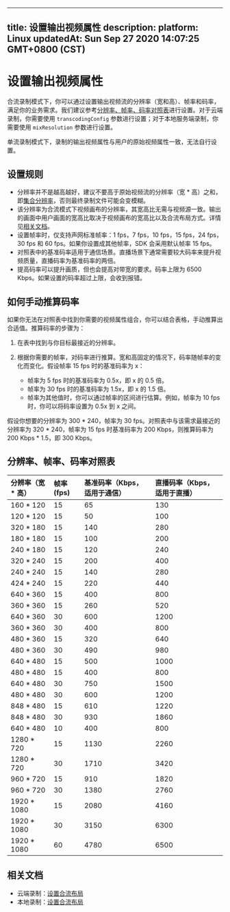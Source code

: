 
---
title: 设置输出视频属性
description: 
platform: Linux
updatedAt: Sun Sep 27 2020 14:07:25 GMT+0800 (CST)
---
# 设置输出视频属性
合流录制模式下，你可以通过设置输出视频流的分辨率（宽和高）、帧率和码率，满足你的业务需求。我们建议参考[分辨率、帧率、码率对照表](#profile_table)进行设置。对于云端录制，你需要使用 `transcodingConfig` 参数进行设置；对于本地服务端录制，你需要使用 `mixResolution` 参数进行设置。

<div class="alert note">单流录制模式下，录制的输出视频属性与用户的原始视频属性一致，无法自行设置。</div>

## 设置规则

- 分辨率并不是越高越好，建议不要高于原始视频流的分辨率（宽 * 高）之和，即[集合分辨率](https://docs.agora.io/cn/faq/cloud_recording_billing)，否则最终录制文件可能会变模糊。
- 该分辨率为合流模式下视频画布的分辨率，其宽高比无需与视频源一致。输出的画面中用户画面的宽高比取决于视频画布的宽高比以及合流布局方式。详情见[相关文档](#relateddocs)。
- 设置帧率时，仅支持声网标准帧率：1 fps，7 fps，10 fps，15 fps，24 fps，30 fps 和 60 fps。如果你设置成其他帧率，SDK 会采用默认帧率 15 fps。
- 对照表中的基准码率适用于通信场景。直播场景下通常需要较大码率来提升视频质量，直播码率为基准码率的两倍。
- 提高码率可以提升画质，但也会提高对带宽的要求。码率上限为 6500 Kbps。如果设置的码率超过上限，会收到报错。

## 如何手动推算码率

如果你无法在对照表中找到你需要的视频属性组合，你可以结合表格，手动推算出合适值。推算码率的步骤为：

1. 在表中找到与你目标最接近的分辨率。
2. 根据你需要的帧率，对码率进行推算。宽和高固定的情况下，码率随帧率的变化而变化。假设帧率 15 fps 时的基准码率为 x：

	- 帧率为 5 fps 时的基准码率为 0.5x，即 x 的 0.5 倍。
	- 帧率为 30 fps 时的基准码率为 1.5x，即 x 的 1.5 倍。
	- 帧率为其他值时，你可以通过帧率的区间进行估算。例如，帧率为 10 fps 时，你可以将码率设置为 0.5x 到 x 之间。

假设你想要的分辨率为 300 * 240，帧率为 30 fps。对照表中与该需求最接近的分辨率为 320 * 240，帧率为 15&nbsp;fps 时基准码率为 200 Kbps，则推算码率为 200 Kbps * 1.5，即 300 Kbps。

## <a name="profile_table"></a>分辨率、帧率、码率对照表

| 分辨率（宽 * 高） | 帧率 (fps) | 基准码率（Kbps，适用于通信） | 直播码率（Kbps，适用于直播） |
| :---------------- | :--------- | :--------------------------- | :--------------------------- |
| 160 * 120         | 15         | 65                           | 130                          |
| 120 * 120         | 15         | 50                           | 100                          |
| 320 * 180         | 15         | 140                          | 280                          |
| 180 * 180         | 15         | 100                          | 200                          |
| 240 * 180         | 15         | 120                          | 240                          |
| 320 * 240         | 15         | 200                          | 400                          |
| 240 * 240         | 15         | 140                          | 280                          |
| 424 * 240         | 15         | 220                          | 440                          |
| 640 * 360         | 15         | 400                          | 800                          |
| 360 * 360         | 15         | 260                          | 520                          |
| 640 * 360         | 30         | 600                          | 1200                         |
| 360 * 360         | 30         | 400                          | 800                          |
| 480 * 360         | 15         | 320                          | 640                          |
| 480 * 360         | 30         | 490                          | 980                          |
| 640 * 480         | 15         | 500                          | 1000                         |
| 480 * 480         | 15         | 400                          | 800                          |
| 640 * 480         | 30         | 750                          | 1500                         |
| 480 * 480         | 30         | 600                          | 1200                         |
| 848 * 480         | 15         | 610                          | 1220                         |
| 848 * 480         | 30         | 930                          | 1860                         |
| 640 * 480         | 10         | 400                          | 800                          |
| 1280 * 720        | 15         | 1130                         | 2260                         |
| 1280 * 720        | 30         | 1710                         | 3420                         |
| 960 * 720         | 15         | 910                          | 1820                         |
| 960 * 720         | 30         | 1380                         | 2760                         |
| 1920 * 1080       | 15         | 2080                         | 4160                         |
| 1920 * 1080       | 30         | 3150                         | 6300                         |
| 1920 * 1080       | 60         | 4780                         | 6500                         |

## <a name="relateddocs"></a>相关文档

- 云端录制：[设置合流布局](https://docs.agora.io/cn/cloud-recording/cloud_recording_layout?platform=Linux)
- 本地录制：[设置合流布局](https://docs.agora.io/cn/Recording/recording_layout?platform=Linux)
